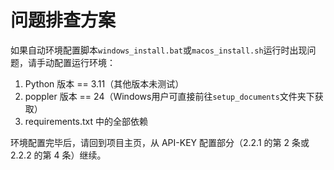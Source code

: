 # 问题排查方案

如果自动环境配置脚本`windows_install.bat`或`macos_install.sh`运行时出现问题，请手动配置运行环境：

1. Python 版本 == 3.11（其他版本未测试）
2. poppler 版本 == 24（Windows用户可直接前往`setup_documents`文件夹下获取）
3. requirements.txt 中的全部依赖

环境配置完毕后，请回到项目主页，从 API-KEY 配置部分（2.2.1 的第 2 条或 2.2.2 的第 4 条）继续。
